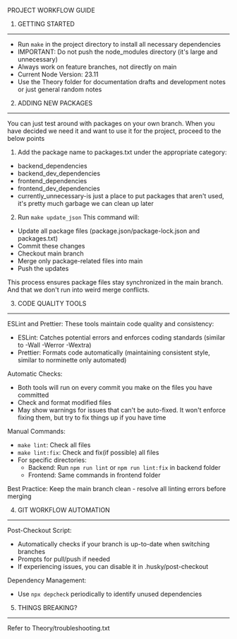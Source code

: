 
PROJECT WORKFLOW GUIDE

1. GETTING STARTED
-----------------
- Run `make` in the project directory to install all necessary dependencies
- IMPORTANT: Do not push the node_modules directory (it's large and unnecessary)
- Always work on feature branches, not directly on main
- Current Node Version: 23.11
- Use the Theory folder for documentation drafts and development notes or just general random notes

2. ADDING NEW PACKAGES
---------------------
You can just test around with packages on your own branch. When you have decided we need it and want to use it for the project, proceed to the below points

1. Add the package name to packages.txt under the appropriate category:
  * backend_dependencies
  * backend_dev_dependencies
  * frontend_dependencies
  * frontend_dev_dependencies
  * currently_unnecessary-is just a place to put packages that aren't used, it's pretty much garbage we can clean up later

2. Run `make update_json`
   This command will:
  * Update all package files (package.json/package-lock.json and packages.txt)
  * Commit these changes
  * Checkout main branch
  * Merge only package-related files into main
  * Push the updates

This process ensures package files stay synchronized in the main branch. And that we don't run into weird merge conflicts.

3. CODE QUALITY TOOLS
--------------------
ESLint and Prettier:
These tools maintain code quality and consistency:
* ESLint: Catches potential errors and enforces coding standards (similar to -Wall -Werror -Wextra)
* Prettier: Formats code automatically (maintaining consistent style, similar to norminette only automated)

Automatic Checks:
* Both tools will run on every commit you make on the files you have committed
* Check and format modified files
* May show warnings for issues that can't be auto-fixed. It won't enforce fixing them, but try to fix things up if you have time

Manual Commands:
* `make lint`: Check all files
* `make lint:fix`: Check and fix(if possible) all files
* For specific directories:
  - Backend: Run `npm run lint` or `npm run lint:fix` in backend folder
  - Frontend: Same commands in frontend folder

Best Practice: Keep the main branch clean - resolve all linting errors before merging

4. GIT WORKFLOW AUTOMATION
------------------------
Post-Checkout Script:
* Automatically checks if your branch is up-to-date when switching branches
* Prompts for pull/push if needed
* If experiencing issues, you can disable it in .husky/post-checkout

Dependency Management:
* Use `npx depcheck` periodically to identify unused dependencies

5. THINGS BREAKING?
------------------------
Refer to Theory/troubleshooting.txt
